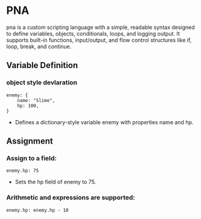 # PNA

pna is a custom scripting language with a simple, readable syntax designed to define variables, objects, conditionals, loops, and logging output. It supports built-in functions, input/output, and flow control structures like if, loop, break, and continue.

## Variable Definition
### object style devlaration

```pna
enemy: {
    name: "Slime",
    hp: 100,
}
```

- Defines a dictionary-style variable enemy with properties name and hp.

## Assignment
### Assign to a field:
```pna
enemy.hp: 75
```
- Sets the hp field of enemy to 75.

### Arithmetic and expressions are supported:
```pna
enemy.hp: enemy.hp - 10
```
